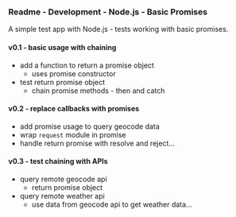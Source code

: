 ### Readme - Development - Node.js - Basic Promises

A simple test app with Node.js - tests working with basic promises.

#### v0.1 - basic usage with chaining
  * add a function to return a promise object
    * uses promise constructor
  * test return promise object
    * chain promise methods - then and catch

#### v0.2 - replace callbacks with promises
  * add promise usage to query geocode data
  * wrap `request` module in promise
  * handle return promise with resolve and reject...

#### v0.3 - test chaining with APIs
  * query remote geocode api
    * return promise object
  * query remote weather api
    * use data from geocode api to get weather data...

